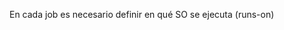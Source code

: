 En cada job es necesario definir en qué SO se ejecuta (runs-on)

<!-- 
name: Nombre del Workflow

on: [push] 

jobs: 
  nombre-del-job:
    runs-on: ubuntu-latest
    
    steps:
    - name: Nombre del step
      run: acción a ejecutar
    - name: Nombre del step
      run: acción a ejecutar
  
  nombre-del-job:
    runs-on: ubuntu-latest
    
    steps:
    - name: Nombre del step
      run: acción a ejecutar
-->


